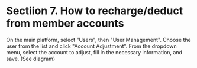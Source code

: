 # Sectiion 7. How to recharge/deduct from member accounts

On the main platform, select "Users", then "User Management". Choose the user from the list and click "Account Adjustment". From the dropdown menu, select the account to adjust, fill in the necessary information, and save. (See diagram)